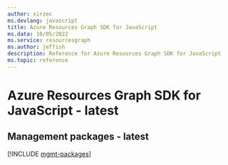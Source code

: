 ```yaml
---
author: xirzec
ms.devlang: javascript
title: Azure Resources Graph SDK for JavaScript
ms.data: 10/05/2022
ms.service: resourcesgraph
ms.author: jeffish
description: Reference for Azure Resources Graph SDK for JavaScript
ms.topic: reference
---
```

# Azure Resources Graph SDK for JavaScript - latest

## Management packages - latest
[!INCLUDE [mgmt-packages](resources-graph-mgmt-index.md)]